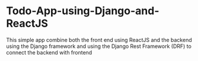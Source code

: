 # Todo-App-using-Django-and-ReactJS
This simple app combine both the front end using ReactJS and the backend  using the Django framework and using the Django Rest Framework (DRF) to connect the backend with frontend
